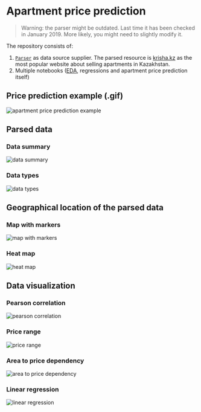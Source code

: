 # Apartment price prediction

> Warning: the parser might be outdated. Last time it has been checked in January 2019. More likely, you might need to slightly modify it.

The repository consists of:
1. [`Parser`](parser.py) as data source supplier. The parsed resource is [krisha.kz](https://krisha.kz) as the most popular website about selling apartments in Kazakhstan.
2. Multiple notebooks ([EDA](https://en.wikipedia.org/wiki/Exploratory_data_analysis), regressions and apartment price prediction itself)

## Price prediction example (.gif)

![apartment price prediction example](resources/0-apartment-price-prediction.gif)

## Parsed data
### Data summary
![data summary](resources/1-data-summary.png)

### Data types
![data types](resources/2-data-types.png)

## Geographical location of the parsed data
### Map with markers
![map with markers](resources/3-map-with-markers.png)

### Heat map
![heat map](resources/4-heat-map.png)

## Data visualization
### Pearson correlation
![pearson correlation](resources/5-pearson-correlation.png)

### Price range
![price range](resources/6-price-range.png)

### Area to price dependency
![area to price dependency](resources/7-area-to-price-dependency.png)

### Linear regression
![linear regression](resources/8-linear-regression.png)